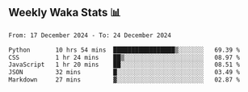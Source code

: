 ## Weekly Waka Stats 📊
<!--START_SECTION:waka-->

```txt
From: 17 December 2024 - To: 24 December 2024

Python       10 hrs 54 mins  █████████████████▒░░░░░░░   69.39 %
CSS          1 hr 24 mins    ██▒░░░░░░░░░░░░░░░░░░░░░░   08.97 %
JavaScript   1 hr 20 mins    ██░░░░░░░░░░░░░░░░░░░░░░░   08.51 %
JSON         32 mins         █░░░░░░░░░░░░░░░░░░░░░░░░   03.49 %
Markdown     27 mins         ▓░░░░░░░░░░░░░░░░░░░░░░░░   02.87 %
```

<!--END_SECTION:waka-->

<!--

Here are some ideas to get you started:

- 🔭 I’m currently working on (way to add branches committed on)
- 🌱 I’m currently learning Web Frameworks and Machine Learning! (Lisp, JS (react & angular), Python, and __)
- 💬 Ask me about ...
- 📫 How to reach me: 
- 😄 Pronouns: He/Him/His
- ⚡ Fun fact: ...

that-recsys-lab
-->
